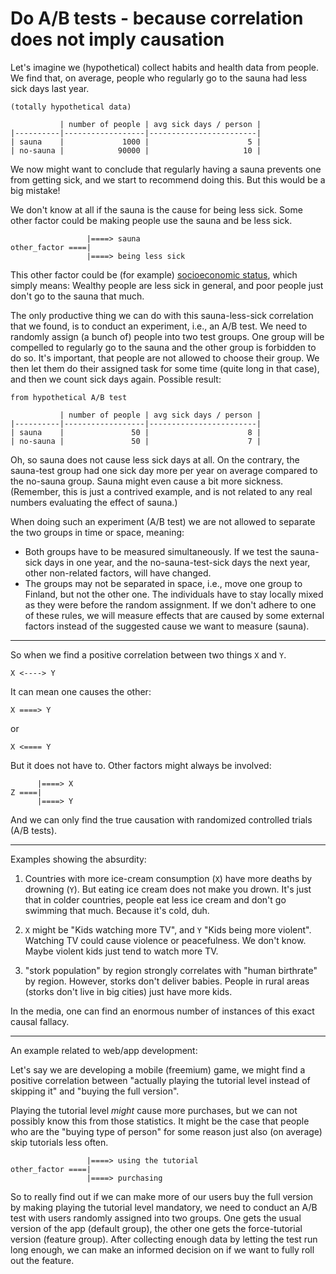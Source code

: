 # Do A/B tests - because correlation does not imply causation

Let's imagine we (hypothetical) collect habits and health data from people. We find that, on average, people who regularly go to the sauna had less sick days last year.

```text
(totally hypothetical data)

           | number of people | avg sick days / person |
|----------|------------------|------------------------|
| sauna    |             1000 |                      5 |
| no-sauna |            90000 |                     10 |
```

We now might want to conclude that regularly having a sauna prevents one from getting sick, and we start to recommend doing this. But this would be a big mistake!

We don't know at all if the sauna is the cause for being less sick. Some other factor could be making people use the sauna and be less sick.

```text
                 |====> sauna
other_factor ====|
                 |====> being less sick
```


This other factor could be (for example) [socioeconomic status](https://en.wikipedia.org/wiki/Socioeconomic_status#Health), which simply means: Wealthy people are less sick in general, and poor people just don't go to the sauna that much.

The only productive thing we can do with this sauna-less-sick correlation that we found, is to conduct an experiment, i.e., an A/B test. We need to randomly assign (a bunch of) people into two test groups. One group will be compelled to regularly go to the sauna and the other group is forbidden to do so. It's important, that people are not allowed to choose their group. We then let them do their assigned task for some time (quite long in that case), and then we count sick days again. Possible result:

```text
from hypothetical A/B test

           | number of people | avg sick days / person |
|----------|------------------|------------------------|
| sauna    |               50 |                      8 |
| no-sauna |               50 |                      7 |
```

Oh, so sauna does not cause less sick days at all. On the contrary, the sauna-test group had one sick day more per year on average compared to the no-sauna group. Sauna might even cause a bit more sickness. (Remember, this is just a contrived example, and is not related to any real numbers evaluating the effect of sauna.)

When doing such an experiment (A/B test) we are not allowed to separate the two groups in time or space, meaning:

- Both groups have to be measured simultaneously. If we test the sauna-sick days in one year, and the no-sauna-test-sick days the next year, other non-related factors, will have changed.
- The groups may not be separated in space, i.e., move one group to Finland, but not the other one. The individuals have to stay locally mixed as they were before the random assignment.
If we don't adhere to one of these rules, we will measure effects that are caused by some external factors instead of the suggested cause we want to measure (sauna).

---

So when we find a positive correlation between two things `X` and `Y`.

```text
X <----> Y
```

It can mean one causes the other:

```text
X ====> Y
```

or

```text
X <==== Y
```

But it does not have to. Other factors might always be involved:

```text
      |====> X
Z ====|
      |====> Y
```

And we can only find the true causation with randomized controlled trials (A/B tests).

---

Examples showing the absurdity:

1) Countries with more ice-cream consumption (`X`) have more deaths by drowning (`Y`). But eating ice cream does not make you drown. It's just that in colder countries, people eat less ice cream and don't go swimming that much. Because it's cold, duh.

2) `X` might be "Kids watching more TV", and `Y` "Kids being more violent". Watching TV could cause violence or peacefulness. We don't know. Maybe violent kids just tend to watch more TV.

3) "stork population" by region strongly correlates with "human birthrate" by region. However, storks don't deliver babies. People in rural areas (storks don't live in big cities) just have more kids.

In the media, one can find an enormous number of instances of this exact causal fallacy.

---

An example related to web/app development:

Let's say we are developing a mobile (freemium) game, we might find a positive correlation between "actually playing the tutorial level instead of skipping it" and "buying the full version".

Playing the tutorial level *might* cause more purchases, but we can not possibly know this from those statistics. It might be the case that people who are the "buying type of person" for some reason just also (on average) skip tutorials less often.

```text
                 |====> using the tutorial
other_factor ====|
                 |====> purchasing
```

So to really find out if we can make more of our users buy the full version by making playing the tutorial level mandatory, we need to conduct an A/B test with users randomly assigned into two groups. One gets the usual version of the app (default group), the other one gets the force-tutorial version (feature group). After collecting enough data by letting the test run long enough, we can make an informed decision on if we want to fully roll out the feature.
